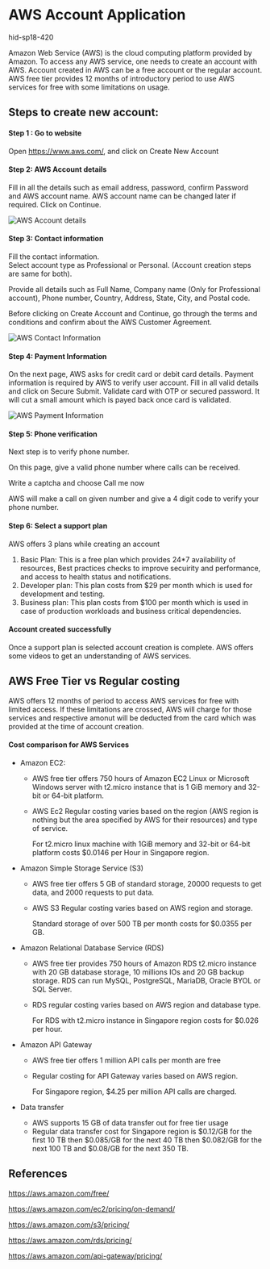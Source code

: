 # AWS Account Application 

hid-sp18-420

Amazon Web Service (AWS) is the cloud computing platform provided by Amazon.  To access any AWS service, one needs to create an account with AWS. Account created in AWS can be a free account or the regular account. AWS free tier provides 12 months of introductory period to use AWS services for free with some limitations on usage. 

## Steps to create new account:

#### Step 1 : Go to website

Open https://www.aws.com/, and click on Create New Account

#### Step 2: AWS Account details

Fill in all the details such as email address, password, confirm Password and AWS account name. AWS account name can be changed later if required. 
Click on Continue. 

![AWS Account details](https://github.com/cloudmesh-community/hid-sp18-420/blob/master/tutorial/images/aws%20step%202.jpg?raw=true)


#### Step 3: Contact information

Fill the contact information.  
 Select account type as Professional or Personal. (Account creation steps are same for both).
 
Provide all details such as Full Name, Company name (Only for Professional account), Phone number, Country, Address, State, City, and Postal code. 

Before clicking on Create Account and Continue, go through the terms and conditions and confirm about the AWS Customer Agreement. 

![AWS Contact Information](https://github.com/cloudmesh-community/hid-sp18-420/blob/master/tutorial/images/aws_account_step3.PNG?raw=true)


#### Step 4: Payment Information

On the next page, AWS asks for credit card or debit card details. Payment information is required by AWS to verify user account. Fill in all valid details and click on Secure Submit. Validate card with OTP or secured password. 
It will cut a small amount which is payed back once card is validated. 

![AWS Payment Information](https://github.com/cloudmesh-community/hid-sp18-420/blob/master/tutorial/images/aws_account_payment.PNG?raw=true)


#### Step 5: Phone verification

Next step is to verify phone number. 

On this page, give a valid phone number where calls can be received. 

Write a captcha and choose Call me now

AWS will make a call on given number and give a 4 digit code to verify your phone number. 

#### Step 6: Select a support plan 

AWS offers 3 plans while creating an account
1.	Basic Plan: This is a free plan which provides 24*7 availability of resources, Best practices checks to improve secuirity and performance, and access to health status and notifications.
2.	Developer plan: This plan costs from $29 per month which is used for development and testing.
3.	Business plan: This plan costs from $100 per month which is used in case of production workloads and business critical dependencies. 

#### Account created successfully
Once a support plan is selected account creation is complete. AWS offers some videos to get an understanding of AWS services. 


## AWS Free Tier vs Regular costing

AWS offers 12 months of period to access AWS services for free with limited access. If these limitations are crossed, AWS will charge for those services and respective amonut will be deducted from the card which was provided at the time of account creation. 

#### Cost comparison for AWS Services

- Amazon EC2:

	- AWS free tier offers 750 hours of Amazon EC2 Linux or Microsoft Windows server with t2.micro instance that is 1 GiB memory and 32-bit or 64-bit platform.
	- AWS Ec2 Regular costing varies based on the region (AWS region is nothing but the area specified by AWS for their resources) and type of service. 

		For t2.micro linux machine with 1GiB memory and 32-bit or 64-bit platform costs $0.0146 per Hour in Singapore region. 
        
- Amazon Simple Storage Service (S3)

	- AWS free tier offers 5 GB of standard storage, 20000 requests to get data, and 2000 requests to put data.
	- AWS S3 Regular costing varies based on AWS region and storage.

		Standard storage of over 500 TB per month costs for $0.0355 per GB.

- Amazon Relational Database Service (RDS)

	- AWS free tier provides 750 hours of Amazon RDS t2.micro instance with 20 GB database storage, 10 millions IOs and 20 GB backup storage. RDS can run MySQL, PostgreSQL, MariaDB, Oracle BYOL or SQL Server.
	- RDS regular costing varies based on AWS region and database type.

		For RDS with t2.micro instance in Singapore region costs for $0.026 per hour.  

- Amazon API Gateway 

	- AWS free tier offers 1 million API calls per month are free
	- Regular costing for API Gateway varies based on AWS region. 

		For Singapore region, $4.25 per million API calls are charged. 
    
- Data transfer
	
    - AWS supports 15 GB of data transfer out for free tier usage
    - Regular data transfer cost for Singapore region is $0.12/GB for the first 10 TB then 
$0.085/GB for the next 40 TB then $0.082/GB for the next 100 TB and $0.08/GB for the next 350 TB.


## References
 
https://aws.amazon.com/free/

https://aws.amazon.com/ec2/pricing/on-demand/

https://aws.amazon.com/s3/pricing/

https://aws.amazon.com/rds/pricing/

https://aws.amazon.com/api-gateway/pricing/
